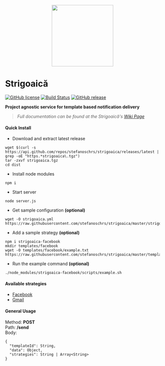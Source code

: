 <p align="center">
	<img width="200px" src="https://image.ibb.co/h0Uz4G/witch_on_a_broomstick_480x480.jpg"/>
</p>


# Strigoaică
[![GitHub license](https://img.shields.io/github/license/stefanoschrs/strigoaica.svg)](https://github.com/stefanoschrs/strigoaica/blob/master/LICENSE.md) [![Build Status](https://travis-ci.org/stefanoschrs/strigoaica.svg?branch=master)](https://travis-ci.org/stefanoschrs/strigoaica) [![GitHub release](https://img.shields.io/github/release/stefanoschrs/strigoaica.svg)](https://github.com/stefanoschrs/strigoaica/releases)


**Project agnostic service for template based notification delivery**
> *Full documentation can be found at the Strigoaică's [Wiki Page](https://github.com/stefanoschrs/strigoaica/wiki)*


#### Quick Install
- Download and extract latest release
```
wget $(curl -s https://api.github.com/repos/stefanoschrs/strigoaica/releases/latest | grep -oE "https.*strigoaica\.tgz")
tar -zxvf strigoaica.tgz
cd dist
```
- Install node modules
```
npm i
```
- Start server
```
node server.js
```
- Get sample configuration **(optional)**
```
wget -O strigoaica.yml https://raw.githubusercontent.com/stefanoschrs/strigoaica/master/strigoaica.example.yml
```
- Add a sample strategy **(optional)**
```
npm i strigoaica-facebook
mkdir templates/facebook
wget -O templates/facebook/example.txt https://raw.githubusercontent.com/stefanoschrs/strigoaica/master/templates/facebook/example.txt
```
- Run the example command **(optional)**
```
./node_modules/strigoaica-facebook/scripts/example.sh
```

#### Available strategies
- [Facebook](https://github.com/stefanoschrs/strigoaica-facebook)
- [Gmail](https://github.com/stefanoschrs/strigoaica-google)

#### General Usage
Method: **POST**   
Path: **/send**   
Body: 
```
{  
  "templateId": String,  
  "data": Object,  
  "strategies": String | Array<String>  
}  
``` 
